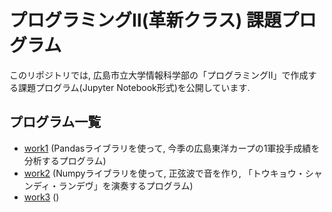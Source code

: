 # プログラミングⅡ(革新クラス) 課題プログラム
このリポジトリでは, 広島市立大学情報科学部の「プログラミングⅡ」で作成する課題プログラム(Jupyter Notebook形式)を公開しています.

## プログラム一覧
- [work1](https://github.com/genpaku-ng0220/Prog2kakushin/blob/main/work1.ipynb) (Pandasライブラリを使って, 今季の広島東洋カープの1軍投手成績を分析するプログラム)
- [work2](https://github.com/genpaku-ng0220/Prog2kakushin/blob/main/work2.ipynb) (Numpyライブラリを使って, 正弦波で音を作り, 「トウキョウ・シャンディ・ランデヴ」を演奏するプログラム)
- [work3](https://github.com/genpaku-ng0220/Prog2kakushin/blob/main/work3.ipynb) ()
